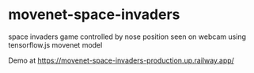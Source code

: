 # movenet-space-invaders
space invaders game controlled by nose position seen on webcam using tensorflow.js movenet model


Demo at 
https://movenet-space-invaders-production.up.railway.app/